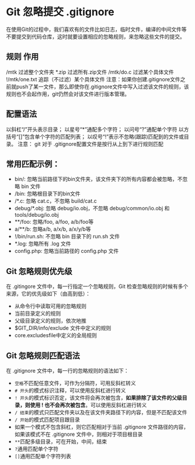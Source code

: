 # Git 忽略提交  .gitignore

在使用Git的过程中，我们喜欢有的文件比如日志，临时文件，编译的中间文件等不要提交到代码仓库，这时就要设置相应的忽略规则，来忽略这些文件的提交。

## 规则  作用

 /mtk    过滤整个文件夹
 *.zip   过滤所有.zip文件
 /mtk/do.c   过滤某个具体文件
 !/mtk/one.txt   追踪（不过滤）某个具体文件
 注意：如果你创建.gitignore文件之前就push了某一文件，那么即使你在.gitignore文件中写入过滤该文件的规则，该规则也不会起作用，git仍然会对该文件进行版本管理。

## 配置语法

 以斜杠“/”开头表示目录；
 以星号“*”通配多个字符；
 以问号“?”通配单个字符
 以方括号“[]”包含单个字符的匹配列表；
 以叹号“!”表示不忽略(跟踪)匹配到的文件或目录。
 注意： git 对于 .gitignore配置文件是按行从上到下进行规则匹配

## 常用匹配示例：

- bin/: 忽略当前路径下的bin文件夹，该文件夹下的所有内容都会被忽略，不忽略 bin 文件
- /bin: 忽略根目录下的bin文件
- /*.c: 忽略 cat.c，不忽略 build/cat.c
- debug/*.obj: 忽略 debug/io.obj，不忽略 debug/common/io.obj 和 tools/debug/io.obj
- **/foo: 忽略/foo, a/foo, a/b/foo等
- a/**/b: 忽略a/b, a/x/b, a/x/y/b等
- !/bin/run.sh: 不忽略 bin 目录下的 run.sh 文件
- *.log: 忽略所有 .log 文件
- config.php: 忽略当前路径的 config.php 文件



## Git 忽略规则优先级

在 .gitingore 文件中，每一行指定一个忽略规则，Git 检查忽略规则的时候有多个来源，它的优先级如下（由高到低）：

- 从命令行中读取可用的忽略规则
- 当前目录定义的规则
- 父级目录定义的规则，依次地推
- $GIT_DIR/info/exclude 文件中定义的规则
- core.excludesfile中定义的全局规则

## Git 忽略规则匹配语法

在 .gitignore 文件中，每一行的忽略规则的语法如下：

- `空格`不匹配任意文件，可作为分隔符，可用反斜杠转义
- `# 开头`的模式标识注释，可以使用反斜杠进行转义
- `! 开头`的模式标识否定，该文件将会再次被包含，**如果排除了该文件的父级目录，则使用 ! 也不会再次被包含**。可以使用反斜杠进行转义
- `/ 结束`的模式只匹配文件夹以及在该文件夹路径下的内容，但是不匹配该文件
- `/ 开始`的模式匹配项目跟目录
- 如果一个模式不包含斜杠，则它匹配相对于当前 .gitignore 文件路径的内容，如果该模式不在 .gitignore 文件中，则相对于项目根目录
- `**`匹配多级目录，可在开始，中间，结束
- `?`通用匹配单个字符
- `[]`通用匹配单个字符列表

